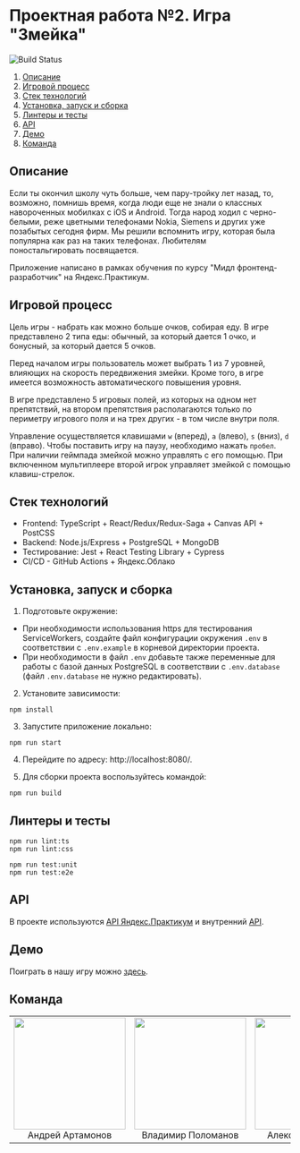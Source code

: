 # Проектная работа №2. Игра "Змейка"

<img alt="Build Status" src="https://img.shields.io/endpoint.svg?url=https%3A%2F%2Factions-badge.atrox.dev%2Fdusseldorf01%2Fsnake%2Fbadge%3Fref%3Ddevelop&label=build&logo=none" />

1. [Описание](#описание)
2. [Игровой процесс](#игровой-процесс)
3. [Стек технологий](#стек-технологий)
4. [Установка, запуск и сборка](#установка-запуск-и-сборка)
5. [Линтеры и тесты](#линтеры-и-тесты)
6. [API](#api)
7. [Демо](#демо)
8. [Команда](#команда)

## Описание

Если ты окончил школу чуть больше, чем пару-тройку лет назад, то, возможно, помнишь время, когда люди еще не знали о классных навороченных мобилках с iOS и Android. Тогда народ ходил с черно-белыми, реже цветными телефонами Nokia, Siemens и других уже позабытых сегодня фирм. Мы решили вспомнить игру, которая была популярна как раз на таких телефонах. Любителям поностальгировать посвящается.

Приложение написано в рамках обучения по курсу "Мидл фронтенд-разработчик" на Яндекс.Практикум.

## Игровой процесс

Цель игры - набрать как можно больше очков, собирая еду. В игре представлено 2 типа еды: обычный, за который дается 1 очко, и бонусный, за который дается 5 очков.

Перед началом игры пользователь может выбрать 1 из 7 уровней, влияющих на скорость передвижения змейки. Кроме того, в игре имеется возможность автоматического повышения уровня.

В игре представлено 5 игровых полей, из которых на одном нет препятствий, на втором препятствия располагаются только по периметру игрового поля и на трех других - в том числе внутри поля.

Управление осуществляется клавишами `w` (вперед), `a` (влево), `s` (вниз), `d` (вправо). Чтобы поставить игру на паузу, необходимо нажать `пробел`. При наличии геймпада змейкой можно управлять с его помощью. При включенном мультиплеере второй игрок управляет змейкой с помощью клавиш-стрелок.

## Стек технологий

- Frontend: TypeScript + React/Redux/Redux-Saga + Canvas API + PostCSS
- Backend: Node.js/Express + PostgreSQL + MongoDB
- Тестирование: Jest + React Testing Library + Cypress
- CI/CD - GitHub Actions + Яндекс.Облако

## Установка, запуск и сборка

1. Подготовьте окружение:
- При необходимости использования https для тестирования
  ServiceWorkers, создайте файл конфигурации окружения `.env`
  в соответствии с `.env.example` в корневой директории проекта.
- При необходимости в файл `.env` добавьте также переменные для работы
  с базой данных PostgreSQL в соответствии с `.env.database`
  (файл `.env.database` не нужно редактировать).

2. Установите зависимости:

```
npm install
```

3. Запустите приложение локально:
```
npm run start
```

4. Перейдите по адресу: http://localhost:8080/.

5. Для сборки проекта воспользуйтесь командой:
```
npm run build
```

## Линтеры и тесты

```
npm run lint:ts
npm run lint:css

npm run test:unit
npm run test:e2e
```

## API

В проекте используются [API Яндекс.Практикум](https://ya-praktikum.tech/api/v2/swagger/#/) и внутренний [API](API.md).

## Демо

Поиграть в нашу игру можно [здесь](https://dusseldorf-snake-02.ya-praktikum.tech/).

## Команда
<table>
  <tbody>
    <tr align="center">
      <td width="33%">
        <img src="https://ca.slack-edge.com/TPV9DP0N4-U01BAJ6QX7F-a6a549390402-512" width="200" />
        <br />
        Андрей Артамонов
      </td>
      <td width="33%">
        <img src="https://ca.slack-edge.com/TPV9DP0N4-U0195E74CQ0-17187d2b7793-512" width="200" />
        <br />
        Владимир Поломанов
      </td>
      <td width="33%">
        <img src="https://ca.slack-edge.com/TPV9DP0N4-U01BDSXM403-ea2fd273f583-512" width="200"/>
        <br />
        Александр Коледов
      </td>
    </tr>
  </tbody>
</table>
